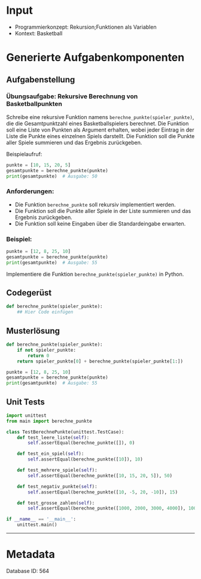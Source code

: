 # Input
- Programmierkonzept: Rekursion;Funktionen als Variablen
- Kontext: Basketball

# Generierte Aufgabenkomponenten
## Aufgabenstellung
### Übungsaufgabe: Rekursive Berechnung von Basketballpunkten

Schreibe eine rekursive Funktion namens `berechne_punkte(spieler_punkte)`, die die Gesamtpunktzahl eines Basketballspielers berechnet. Die Funktion soll eine Liste von Punkten als Argument erhalten, wobei jeder Eintrag in der Liste die Punkte eines einzelnen Spiels darstellt. Die Funktion soll die Punkte aller Spiele summieren und das Ergebnis zurückgeben.

Beispielaufruf:
```python
punkte = [10, 15, 20, 5]
gesamtpunkte = berechne_punkte(punkte)
print(gesamtpunkte)  # Ausgabe: 50
```

### Anforderungen:
- Die Funktion `berechne_punkte` soll rekursiv implementiert werden.
- Die Funktion soll die Punkte aller Spiele in der Liste summieren und das Ergebnis zurückgeben.
- Die Funktion soll keine Eingaben über die Standardeingabe erwarten.

### Beispiel:
```python
punkte = [12, 8, 25, 10]
gesamtpunkte = berechne_punkte(punkte)
print(gesamtpunkte)  # Ausgabe: 55
```

Implementiere die Funktion `berechne_punkte(spieler_punkte)` in Python.

## Codegerüst
```python
def berechne_punkte(spieler_punkte):
    ## Hier Code einfügen
```

## Musterlösung
```python
def berechne_punkte(spieler_punkte):
    if not spieler_punkte:
        return 0
    return spieler_punkte[0] + berechne_punkte(spieler_punkte[1:])

punkte = [12, 8, 25, 10]
gesamtpunkte = berechne_punkte(punkte)
print(gesamtpunkte)  # Ausgabe: 55
```

## Unit Tests
```python
import unittest
from main import berechne_punkte

class TestBerechnePunkte(unittest.TestCase):
    def test_leere_liste(self):
        self.assertEqual(berechne_punkte([]), 0)

    def test_ein_spiel(self):
        self.assertEqual(berechne_punkte([10]), 10)

    def test_mehrere_spiele(self):
        self.assertEqual(berechne_punkte([10, 15, 20, 5]), 50)

    def test_negativ_punkte(self):
        self.assertEqual(berechne_punkte([10, -5, 20, -10]), 15)

    def test_grosse_zahlen(self):
        self.assertEqual(berechne_punkte([1000, 2000, 3000, 4000]), 10000)

if __name__ == '__main__':
    unittest.main()
```
___
# Metadata
Database ID: 564
